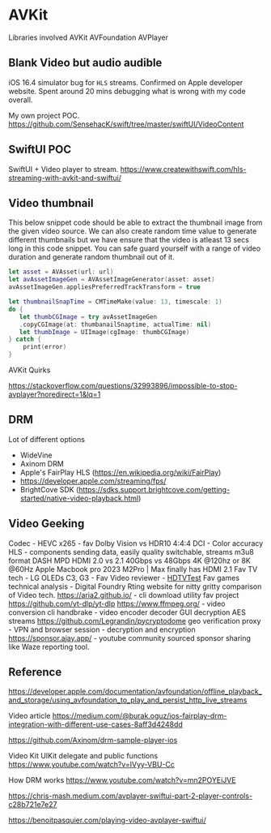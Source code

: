 # AVKit


Libraries involved
AVKit
AVFoundation
AVPlayer


## Blank Video but audio audible

iOS 16.4 simulator bug for `HLS` streams. Confirmed on Apple developer website. Spent around 20 mins debugging what is wrong with my code overall.

My own project POC.
https://github.com/SensehacK/swift/tree/master/swiftUI/VideoContent


## SwiftUI POC

SwiftUI + Video player to stream.
https://www.createwithswift.com/hls-streaming-with-avkit-and-swiftui/

## Video thumbnail

This below snippet code should be able to extract the thumbnail image from the given video source. We can also create random time value to generate different thumbnails but we have ensure that the video is atleast 13 secs long in this code snippet. You can safe guard yourself with a range of video duration and generate random thumbnail out of it. 

```swift
let asset = AVAsset(url: url)
let avAssetImageGen = AVAssetImageGenerator(asset: asset)
avAssetImageGen.appliesPreferredTrackTransform = true

let thumbnailSnapTime = CMTimeMake(value: 13, timescale: 1)
do { 
   let thumbCGImage = try avAssetImageGen
   .copyCGImage(at: thumbanailSnaptime, actualTime: nil)
   let thumbImage = UIImage(cgImage: thumbCGImage)
} catch {
	print(error)
}
```


AVKit Quirks

https://stackoverflow.com/questions/32993896/impossible-to-stop-avplayer?noredirect=1&lq=1

## DRM

Lot of different options

- WideVine
- Axinom DRM
- Apple's FairPlay HLS (https://en.wikipedia.org/wiki/FairPlay)
- https://developer.apple.com/streaming/fps/
- BrightCove SDK (https://sdks.support.brightcove.com/getting-started/native-video-playback.html)

## Video Geeking

Codec - HEVC x265 - fav
Dolby Vision vs HDR10
4:4:4 DCI - Color accuracy
HLS - components sending data, easily quality switchable, streams m3u8 format
DASH MPD
HDMI 2.0 vs 2.1 
40Gbps vs 48Gbps
4K @120hz or 8K @60Hz
Apple Macbook pro 2023 M2Pro | Max finally has HDMI 2.1
Fav TV tech - LG OLEDs C3, G3 - 
Fav Video reviewer - [HDTVTest](https://www.youtube.com/@hdtvtest)
Fav games technical analysis - Digital Foundry
Rting website for nitty gritty comparison of Video tech.
https://aria2.github.io/ - cli download utility
fav project https://github.com/yt-dlp/yt-dlp
https://www.ffmpeg.org/ - video conversion cli
handbrake - video encoder decoder GUI
decryption AES streams https://github.com/Legrandin/pycryptodome
geo verification proxy - VPN and browser session - decryption and encryption
https://sponsor.ajay.app/ - youtube community sourced sponsor sharing like Waze reporting tool.



## Reference

https://developer.apple.com/documentation/avfoundation/offline_playback_and_storage/using_avfoundation_to_play_and_persist_http_live_streams


Video article 
https://medium.com/@burak.oguz/ios-fairplay-drm-integration-with-different-use-cases-8aff3d4248dd

https://github.com/Axinom/drm-sample-player-ios

Video Kit UIKit delegate and public functions
https://www.youtube.com/watch?v=IVyy-VBU-Cc

How DRM works
https://www.youtube.com/watch?v=mn2POYEiJVE

https://chris-mash.medium.com/avplayer-swiftui-part-2-player-controls-c28b721e7e27

https://benoitpasquier.com/playing-video-avplayer-swiftui/